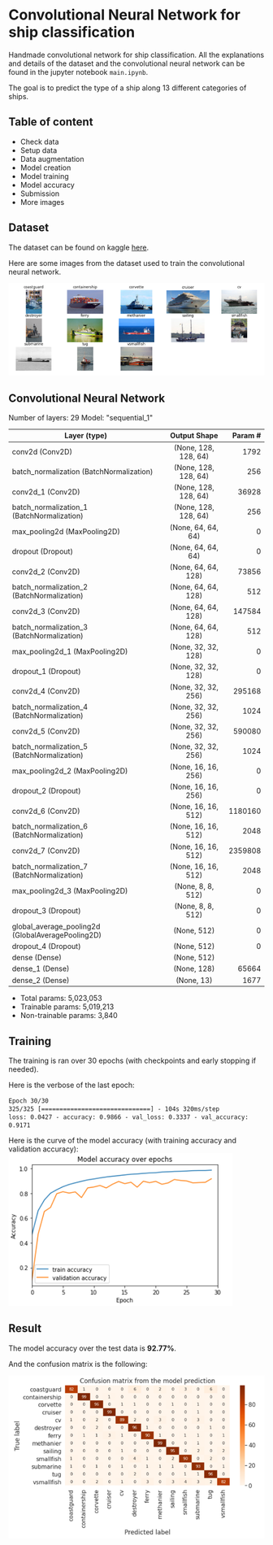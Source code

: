 # Convolutional Neural Network for ship classification

Handmade convolutional network for ship classification. All the explanations and details of the dataset and the convolutional neural network can be found in the jupyter notebook ``main.ipynb``.

The goal is to predict the type of a ship along 13 different categories of ships.

## Table of content
* Check data
* Setup data
* Data augmentation
* Model creation
* Model training
* Model accuracy
* Submission
* More images

## Dataset

The dataset can be found on kaggle <a href="https://www.kaggle.com/c/shipsmano2021">here</a>.

Here are some images from the dataset used to train the convolutional neural network.

![alt text](imgs/ships.png "Images of ships from the dataset")

## Convolutional Neural Network

Number of layers:  29
Model: "sequential_1"

| Layer (type) | Output Shape | Param #  |
| ------------- |:-------------:| -----:|
| conv2d (Conv2D) | (None, 128, 128, 64) | 1792 |
|batch_normalization (BatchNormalization)       |    (None, 128, 128, 64)          |               256 |
|conv2d_1 (Conv2D)                              |    (None, 128, 128, 64)           |              36928|
|batch_normalization_1 (BatchNormalization)     |    (None, 128, 128, 64)          |               256|
|max_pooling2d (MaxPooling2D)                   |    (None, 64, 64, 64)            |               0|
|dropout (Dropout)                              |    (None, 64, 64, 64)            |               0|
|conv2d_2 (Conv2D)                              |    (None, 64, 64, 128)                 |         73856|
|batch_normalization_2 (BatchNormalization)     |   (None, 64, 64, 128)             |             512|
|conv2d_3 (Conv2D)                              |     (None, 64, 64, 128)             |             147584| 
|batch_normalization_3 (BatchNormalization)     |     (None, 64, 64, 128)             |             512     |
|max_pooling2d_1 (MaxPooling2D)                 |      (None, 32, 32, 128)              |            0|
|dropout_1 (Dropout)                            |    (None, 32, 32, 128)             |             0|
|conv2d_4 (Conv2D)                              |    (None, 32, 32, 256)                |         295168|
|batch_normalization_4 (BatchNormalization)       |  (None, 32, 32, 256)            |              1024|
|conv2d_5 (Conv2D)                       |           (None, 32, 32, 256)                |          590080|
|batch_normalization_5 (BatchNormalization)     |   (None, 32, 32, 256)       |                   1024|
|max_pooling2d_2 (MaxPooling2D)               |      (None, 16, 16, 256)            |              0|
|dropout_2 (Dropout)                     |           (None, 16, 16, 256)            |              0|
|conv2d_6 (Conv2D)                 |                 (None, 16, 16, 512)             |             1180160|
|batch_normalization_6 (BatchNormalization)      |   (None, 16, 16, 512)               |           2048|
|conv2d_7 (Conv2D)                |                  (None, 16, 16, 512)                |          2359808|
|batch_normalization_7 (BatchNormalization)  |       (None, 16, 16, 512)            |              2048|
|max_pooling2d_3 (MaxPooling2D)          |           (None, 8, 8, 512)           |                 0|
|dropout_3 (Dropout)               |                 (None, 8, 8, 512)      |                      0|
|global_average_pooling2d (GlobalAveragePooling2D) | (None, 512)                  |                0|
|dropout_4 (Dropout)             |                   (None, 512)          |                        0|
|dense (Dense)                   |                   (None, 512)                |                  |262656|
|dense_1 (Dense)                 |                   (None, 128)            |                      65664|
|dense_2 (Dense)                   |                 (None, 13)              |                     1677|


* Total params: 5,023,053
* Trainable params: 5,019,213
* Non-trainable params: 3,840


## Training

The training is ran over 30 epochs (with checkpoints and early stopping if needed).

Here is the verbose of the last epoch:
```
Epoch 30/30
325/325 [==============================] - 104s 320ms/step
loss: 0.0427 - accuracy: 0.9866 - val_loss: 0.3337 - val_accuracy: 0.9171
```

Here is the curve of the model accuracy (with training accuracy and validation accuracy):
![alt text](imgs/training_curve.png "Training curve")


## Result

The model accuracy over the test data is **92.77%**.

And the confusion matrix is the following:

![alt text](imgs/confusion_matrix.png "Confusion matrix")
